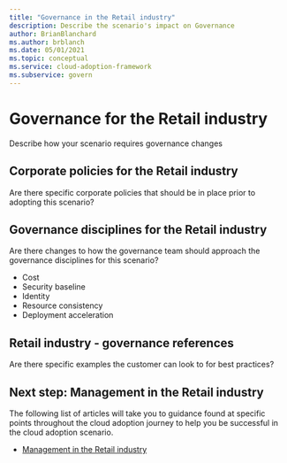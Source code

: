 ```yaml
---
title: "Governance in the Retail industry"
description: Describe the scenario's impact on Governance
author: BrianBlanchard
ms.author: brblanch
ms.date: 05/01/2021
ms.topic: conceptual
ms.service: cloud-adoption-framework
ms.subservice: govern
---
```


# Governance for the Retail industry

Describe how your scenario requires governance changes

## Corporate policies for the Retail industry

Are there specific corporate policies that should be in place prior to adopting this scenario?

## Governance disciplines for the Retail industry

Are there changes to how the governance team should approach the governance disciplines for this scenario?
- Cost
- Security baseline
- Identity
- Resource consistency
- Deployment acceleration

## Retail industry - governance references

Are there specific examples the customer can look to for best practices?

## Next step: Management in the Retail industry

The following list of articles will take you to guidance found at specific points throughout the cloud adoption journey to help you be successful in the cloud adoption scenario.

- [Management in the Retail industry](./manage.md)
